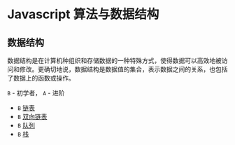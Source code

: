 # Javascript 算法与数据结构

## 数据结构

数据结构是在计算机种组织和存储数据的一种特殊方式，使得数据可以高效地被访问和修改。更确切地说，数据结构是数据值的集合，表示数据之间的关系，也包括了数据上的函数或操作。

`B` - 初学者， `A` - 进阶

* `B` [链表](src/data-structures/linked-list/README.md)
* `B` [双向链表](src/data-structures/doubly-linked-list/README.md)
* `B` [队列](src/data-structures/queue/README.md)
* `B` [栈](src/data-structures/stack/README.md)